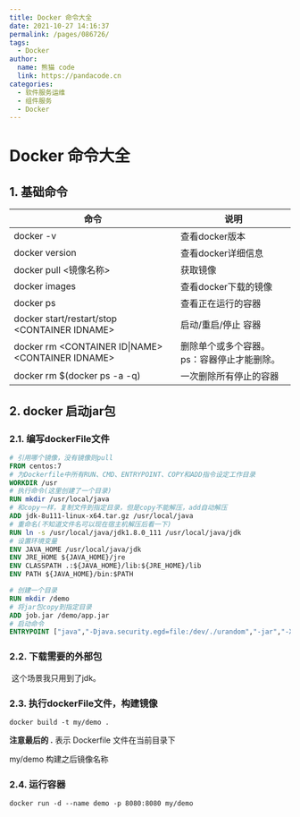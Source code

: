 ```yaml
---
title: Docker 命令大全
date: 2021-10-27 14:16:37
permalink: /pages/086726/
tags: 
  - Docker
author: 
  name: 熊猫 code
  link: https://pandacode.cn
categories: 
  - 软件服务运维
  - 组件服务
  - Docker
---
```


# Docker 命令大全

## 1. 基础命令

| 命令                                                  | 说明                                       |
| ----------------------------------------------------- | ------------------------------------------ |
| docker -v                                             | 查看docker版本                             |
| docker version                                        | 查看docker详细信息                         |
| docker pull \<镜像名称>                               | 获取镜像                                   |
| docker images                                         | 查看docker下载的镜像                       |
| docker ps                                             | 查看正在运行的容器                         |
| docker start/restart/stop  \<CONTAINER IDNAME\>       | 启动/重启/停止 容器                        |
| docker rm \<CONTAINER ID\|NAME\> \<CONTAINER IDNAME\> | 删除单个或多个容器。ps：容器停止才能删除。 |
| docker rm $(docker ps -a -q)                          | 一次删除所有停止的容器                     |

## 2. docker 启动jar包

### 2.1. 编写dockerFile文件

```dockerfile
# 引用哪个镜像，没有镜像则pull
FROM centos:7
# 为Dockerfile中所有RUN、CMD、ENTRYPOINT、COPY和ADD指令设定工作目录
WORKDIR /usr
# 执行命令(这里创建了一个目录)
RUN mkdir /usr/local/java
# 和copy一样，复制文件到指定目录，但是copy不能解压，add自动解压
ADD jdk-8u111-linux-x64.tar.gz /usr/local/java
# 重命名(不知道文件名可以现在宿主机解压后看一下)
RUN ln -s /usr/local/java/jdk1.8.0_111 /usr/local/java/jdk 
# 设置环境变量 
ENV JAVA_HOME /usr/local/java/jdk 
ENV JRE_HOME ${JAVA_HOME}/jre 
ENV CLASSPATH .:${JAVA_HOME}/lib:${JRE_HOME}/lib 
ENV PATH ${JAVA_HOME}/bin:$PATH 

# 创建一个目录
RUN mkdir /demo
# 将jar包copy到指定目录
ADD job.jar /demo/app.jar
# 启动命令
ENTRYPOINT ["java","-Djava.security.egd=file:/dev/./urandom","-jar","-Xmx512m","-Xms512m","/demo/app.jar"]

```

### 2.2. 下载需要的外部包

​		这个场景我只用到了jdk。

### 2.3. 执行dockerFile文件，构建镜像

```shell
docker build -t my/demo .
```

**注意最后的 .**  表示 Dockerfile 文件在当前目录下

my/demo  构建之后镜像名称

### 2.4. 运行容器

```shell
docker run -d --name demo -p 8080:8080 my/demo
```



